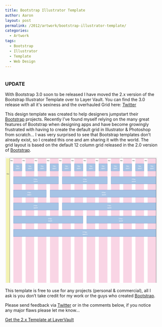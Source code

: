 ```yaml
---
title: Bootstrap Illustrator Template
author: Aaron
layout: post
permalink: /2012/artwork/bootstrap-illustrator-template/
categories:
  - Artwork
tags:
  - Bootstrap
  - Illustrator
  - Template
  - Web Design
---
```

# 

  


### UPDATE
With Bootstrap 3.0 soon to be released I have moved the 2.x version of the Bootstrap Illustrator Template over to Layer Vault. You can find the 3.0 release with all it's sexiness and the overhauled Grid here: [Twitter][5]


This design template was created to help designers jumpstart their [Bootstrap][1] projects. Recently I’ve found myself relying on the many great features of Bootstrap when designing apps and have become growingly frustrated with having to create the default grid in Illustrator & Photoshop from scratch… I was very surprised to see that Bootstrap templates don’t already exist, so I created this one and am sharing it with the world. The grid layout is based on the default 12 column grid released in the 2.0 version of [Bootstrap][1].


 ![Bootstrap Illustrator Template v.0.1.5][4]

This template is free to use for any projects (personal & commercial), all I ask is you don’t take credit for my work or the guys who created [Bootstrap][1].

Please send feedback via [Twitter][3] or in the comments below, if you notice any major flaws please let me know…


[Get the 2.x Template at LayerVault][dl]


[1]: http://twitter.github.com/bootstrap

[dl]: https://layervault.com/aaron-k-white/Bootstrap%202.3%20Illustrator%20Template

[3]: http://www.twitter.com/aaronkwhite

[4]: /images/posts/bootstrap_illustrator_template.png

[5]: http://www.twitter.com/aaronkwhite